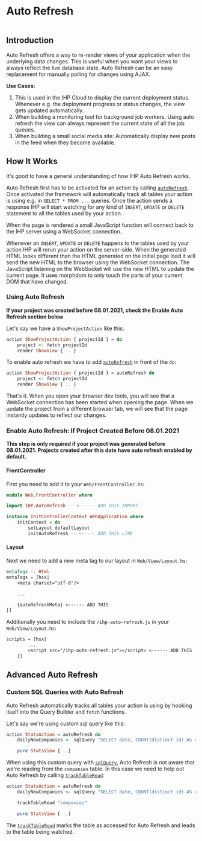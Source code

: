# Auto Refresh

```toc

```

## Introduction

Auto Refresh offers a way to re-render views of your application when the underlying data changes. This is useful when you want your views to always reflect the live database state. Auto Refresh can be an easy replacement for manually polling for changes using AJAX.

**Use Cases:**

1. This is used in the IHP Cloud to display the current deployment status. Whenever e.g. the deployment progress or status changes, the view gets updated automatically.
2. When building a monitoring tool for background job workers. Using auto refresh the view can always represent the current state of all the job queues.
3. When building a small social media site: Automatically display new posts in the feed when they become available.

## How It Works

It's good to have a general understanding of how IHP Auto Refresh works.

Auto Refresh first has to be activated for an action by calling [`autoRefresh`](https://ihp.digitallyinduced.com/api-docs/IHP-AutoRefresh.html#v:autoRefresh). Once activated the framework will automatically track all tables your action is using e.g. in `SELECT * FROM ...` queries. Once the action sends a response IHP will start watching for any kind of `INSERT`, `UPDATE` or `DELETE` statement to all the tables used by your action.

When the page is rendered a small JavaScript function will connect back to the IHP server using a WebSocket connection.

Whenever an `INSERT`, `UPDATE` or `DELETE` happens to the tables used by your action IHP will rerun your action on the server-side. When the generated HTML looks different than the HTML generated on the initial page load it will send the new HTML to the browser using the WebSocket connection. The JavaScript listening on the WebSocket will use the new HTML to update the current page. It uses morphdom to only touch the parts of your current DOM that have changed.


### Using Auto Refresh

**If your project was created before 08.01.2021, check the Enable Auto Refresh section below**

Let's say we have a `ShowProjectAction` like this:

```haskell
action ShowProjectAction { projectId } = do
    project <- fetch projectId
    render ShowView { .. }
```

To enable auto refresh we have to add [`autoRefresh`](https://ihp.digitallyinduced.com/api-docs/IHP-AutoRefresh.html#v:autoRefresh) in front of the `do`:

```haskell
action ShowProjectAction { projectId } = autoRefresh do
    project <- fetch projectId
    render ShowView { .. }
```

That's it. When you open your browser dev tools, you will see that a WebSocket connection has been started when opening the page. When we update the project from a different browser tab, we will see that the page instantly updates to reflect our changes.


### Enable Auto Refresh: If Project Created Before 08.01.2021

**This step is only required if your project was generated before 08.01.2021. Projects created after this date have auto refresh enabled by default.**

#### FrontController

First you need to add it to your `Web/FrontController.hs`:

```haskell
module Web.FrontController where

import IHP.AutoRefresh -- <------ ADD THIS IMPORT

instance InitControllerContext WebApplication where
    initContext = do
        setLayout defaultLayout
        initAutoRefresh -- <----- ADD THIS LINE
```

#### Layout

Next we need to add a new meta tag to our layout in `Web/View/Layout.hs`:

```haskell
metaTags :: Html
metaTags = [hsx|
    <meta charset="utf-8"/>

    ...

    {autoRefreshMeta} <------ ADD THIS
|]
```

Additionally you need to include the `/ihp-auto-refresh.js` in your `Web/View/Layout.hs`:

```haskell
scripts = [hsx|
        ...
        <script src="/ihp-auto-refresh.js"></script> <------ ADD THIS
    |]
```

## Advanced Auto Refresh

### Custom SQL Queries with Auto Refresh

Auto Refresh automatically tracks all tables your action is using by hooking itself into the Query Builder and `fetch` functions.

Let's say we're using custom sql query like this:

```haskell
action StatsAction = autoRefresh do
    dailyNewCompanies <- sqlQuery "SELECT date, COUNT(distinct id) AS count FROM (SELECT date_trunc('day', companies.created_at) AS date, id FROM companies) AS companies_with_date GROUP BY date" ()

    pure StatsView { ..}
```

When using this custom query with [`sqlQuery`](https://ihp.digitallyinduced.com/api-docs/IHP-ModelSupport.html#v:sqlQuery), Auto Refresh is not aware that we're reading from the `companies` table. In this case we need to help out Auto Refresh by calling [`trackTableRead`](https://ihp.digitallyinduced.com/api-docs/IHP-ModelSupport.html#v:trackTableRead):


```haskell
action StatsAction = autoRefresh do
    dailyNewCompanies <- sqlQuery "SELECT date, COUNT(distinct id) AS count FROM (SELECT date_trunc('day', companies.created_at) AS date, id FROM companies) AS companies_with_date GROUP BY date" ()

    trackTableRead "companies"

    pure StatsView { ..}
```

The [`trackTableRead`](https://ihp.digitallyinduced.com/api-docs/IHP-ModelSupport.html#v:trackTableRead) marks the table as accessed for Auto Refresh and leads to the table being watched.
